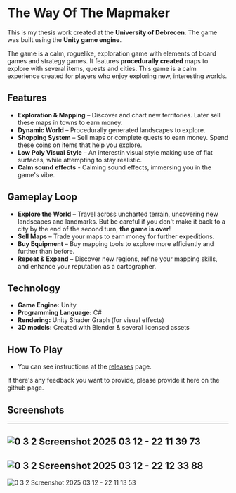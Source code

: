 # **The Way Of The Mapmaker**  

This is my thesis work created at the **University of Debrecen**. The game was built using the **Unity game engine**.

The game is a calm, roguelike, exploration game with elements of board games and strategy games. It features **procedurally created** maps to explore with several items, quests and cities. This game is a calm experience created for players who enjoy exploring new, interesting worlds.

## **Features**  
- **Exploration & Mapping** – Discover and chart new territories. Later sell these maps in towns to earn money.  
- **Dynamic World** – Procedurally generated landscapes to explore.  
- **Shopping System** – Sell maps or complete quests to earn money. Spend these coins on items that help you explore.  
- **Low Poly Visual Style** – An interestin visual style making use of flat surfaces, while attempting to stay realistic.
- **Calm sound effects** - Calming sound effects, immersing you in the game's vibe.

## **Gameplay Loop**  

- **Explore the World** – Travel across uncharted terrain, uncovering new landscapes and landmarks. But be careful if you don't make it back to a city by the end of the second turn, **the game is over**!  
- **Sell Maps** – Trade your maps to earn money for further expeditions.  
- **Buy Equipment** – Buy mapping tools to explore more efficiently and further than before.  
- **Repeat & Expand** – Discover new regions, refine your mapping skills, and enhance your reputation as a cartographer.

## **Technology**  

- **Game Engine:** Unity  
- **Programming Language:** C#  
- **Rendering:** Unity Shader Graph (for visual effects)  
- **3D models:** Created with Blender & several licensed assets

## **How To Play**  
- You can see instructions at the [releases](https://github.com/SimonBalint03/thesiswork/releases) page.

If there's any feedback you want to provide, please provide it here on the github page.
## **Screenshots** 
---
![0 3 2 Screenshot 2025 03 12 - 22 11 39 73](https://github.com/user-attachments/assets/6fcc8a44-0ee6-454c-950f-d9d57e5f59af)
---
![0 3 2 Screenshot 2025 03 12 - 22 12 33 88](https://github.com/user-attachments/assets/bca8484b-6af3-44ee-8ec9-46236d632b68)
---
![0 3 2 Screenshot 2025 03 12 - 22 11 13 53](https://github.com/user-attachments/assets/1fafea0b-50fb-4756-95c9-ec1f947547a6)
